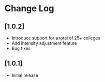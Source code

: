 # Change Log

## [1.0.2]

- Introduce support for a total of 25+ colleges
- Add intensity adjustment feature
- Bug fixes

## [1.0.1]

- Initial release
